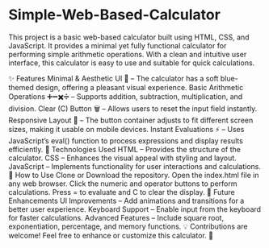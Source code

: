 # Simple-Web-Based-Calculator
This project is a basic web-based calculator built using HTML, CSS, and JavaScript. It provides a minimal yet fully functional calculator for performing simple arithmetic operations. With a clean and intuitive user interface, this calculator is easy to use and suitable for quick calculations.

✨ Features
Minimal & Aesthetic UI 🎨 – The calculator has a soft blue-themed design, offering a pleasant visual experience.
Basic Arithmetic Operations ➕➖✖️➗ – Supports addition, subtraction, multiplication, and division.
Clear (C) Button 🗑️ – Allows users to reset the input field instantly.
Responsive Layout 📱 – The button container adjusts to fit different screen sizes, making it usable on mobile devices.
Instant Evaluations ⚡ – Uses JavaScript’s eval() function to process expressions and display results efficiently.
🚀 Technologies Used
HTML – Provides the structure of the calculator.
CSS – Enhances the visual appeal with styling and layout.
JavaScript – Implements functionality for user interactions and calculations.
🔧 How to Use
Clone or Download the repository.
Open the index.html file in any web browser.
Click the numeric and operator buttons to perform calculations.
Press = to evaluate and C to clear the display.
📌 Future Enhancements
UI Improvements – Add animations and transitions for a better user experience.
Keyboard Support – Enable input from the keyboard for faster calculations.
Advanced Features – Include square root, exponentiation, percentage, and memory functions.
💡 Contributions are welcome! Feel free to enhance or customize this calculator. 🚀







